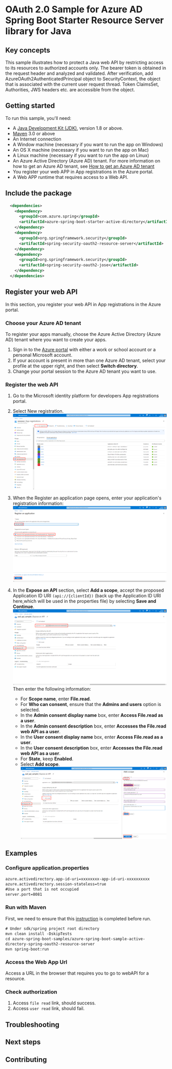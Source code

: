 # OAuth 2.0 Sample for Azure AD Spring Boot Starter Resource Server library for Java

## Key concepts
This sample illustrates how to protect a Java web API by restricting access to its resources to authorized accounts only.
The bearer token is obtained in the request header and analyzed and validated. After verification,
add AzureOAuth2AuthenticatedPrincipal object to SecurityContext, the object that is associated with the current user request thread.
Token ClaimsSet, Authorities, JWS headers etc. are accessible from the object.


## Getting started

To run this sample, you'll need:

- A [Java Development Kit (JDK)][jdk_link], version 1.8 or above.
- [Maven](https://maven.apache.org/) 3.0 or above
- An Internet connection
- A Window machine (necessary if you want to run the app on Windows)
- An OS X machine (necessary if you want to run the app on Mac)
- A Linux machine (necessary if you want to run the app on Linux)
- An Azure Active Directory (Azure AD) tenant. For more information on how to get an Azure AD tenant, see [How to get an Azure AD tenant](https://azure.microsoft.com/documentation/articles/active-directory-howto-tenant/)
- You register your web APP in App registrations in the Azure portal.
- A Web APP runtime that requires access to a Web API.

## Include the package
```xml
  <dependencies>
    <dependency>
      <groupId>com.azure.spring</groupId>
      <artifactId>azure-spring-boot-starter-active-directory</artifactId>
    </dependency>
    <dependency>
      <groupId>org.springframework.security</groupId>
      <artifactId>spring-security-oauth2-resource-server</artifactId>
    </dependency>
    <dependency>
      <groupId>org.springframework.security</groupId>
      <artifactId>spring-security-oauth2-jose</artifactId>
    </dependency>
  </dependencies>
```

## Register your web API
In this section, you register your web API in App registrations in the Azure portal.
    
### Choose your Azure AD tenant

To register your apps manually, choose the Azure Active Directory (Azure AD) tenant where you want to create your apps.

1. Sign in to the [Azure portal](https://portal.azure.com/) with either a work or school account or a personal Microsoft account.
2. If your account is present in more than one Azure AD tenant, select your profile at the upper right, and then select **Switch directory**.
3. Change your portal session to the Azure AD tenant you want to use.

### Register the web API

1. Go to the Microsoft identity platform for developers App registrations portal.

2. Select New registration.
    ![Select New registration](docs/image-select-new-registration.png "Select new registration")

3. When the Register an application page opens, enter your application's registration information:
    ![Scope Config](docs/image-register-an-application.png "Register an application")
        
4. In the **Expose an API** section, select **Add a scope**, accept the proposed Application ID URI `(api://{clientId})` (back up the Application ID URI here,which will be used in the properties file) by selecting **Save and Continue**.
   ![App-Id-Uri Config](docs/image-app-id-uri-config.png "App-id-uri Config")
   Then enter the following information:
   - For **Scope name**, enter **File.read**.
   - For **Who can consent**, ensure that the **Admins and users** option is selected.
   - In the **Admin consent display name** box, enter **Access File.read as a user**.
   - In the **Admin consent description** box, enter **Accesses the File.read web API as a user**.
   - In the **User consent display name** box, enter **Access File.read as a user**.
   - In the **User consent description** box, enter **Accesses the File.read web API as a user**.
   - For **State**, keep **Enabled**.
   - Select **Add scope**.
   ![Scope Config](docs/image-scope-configurations.png "Scope Config")

## Examples

### Configure application.properties

```properties
azure.activedirectory.app-id-uri=xxxxxxxx-app-id-uri-xxxxxxxxxx
azure.activedirectory.session-stateless=true
#Use a port that is not occupied
server.port=8081
```

### Run with Maven 
First, we need to ensure that this [instruction] is completed before run.
```shell
# Under sdk/spring project root directory
mvn clean install -DskipTests
cd azure-spring-boot-samples/azure-spring-boot-sample-active-directory-spring-oauth2-resource-server
mvn spring-boot:run
```

### Access the Web App Url

Access a URL in the browser that requires you to go to webAPI for a resource.

### Check authorization

1. Access `file read` link, should success.
2. Access `user read` link, should fail.

## Troubleshooting

## Next steps
## Contributing
<!-- LINKS -->
[jdk_link]: https://docs.microsoft.com/java/azure/jdk/?view=azure-java-stable
[instruction]: https://github.com/Azure/azure-sdk-for-java/blob/master/sdk/spring/CONTRIBUTING.md#building-from-source
